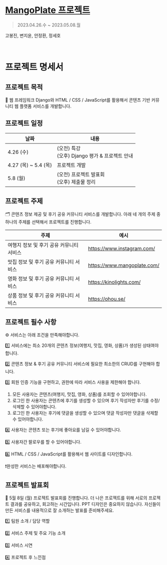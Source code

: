 # [MangoPlate 프로젝트](https://www.notion.so/hg-edu/X-9-38cab873df3042378f6db15cabd13af5?pvs=4)
> 2023.04.26.수 ~ 2023.05.08.월

고봉진, 변지윤, 안정환, 정세호

<br>

# 프로젝트 명세서

## 프로젝트 목적

<aside>
🎯 웹 프레임워크 Django와 HTML / CSS / JavaScript를 활용해서 콘텐츠 기반 커뮤니티 웹 플랫폼 서비스를 개발합니다.

</aside>

## 프로젝트 일정

| 날짜 | 내용 |
| --- | --- |
| 4.26 (수) | (오전) 특강<br>(오후) Django 평가 & 프로젝트 안내 |
| 4.27 (목) ~ 5.4 (목) | 프로젝트 개발 |
| 5.8 (월) | (오전) 프로젝트 발표회<br>(오후) 제출물 정리 |

## 프로젝트 주제

<aside>
🗂️ 콘텐츠 정보 제공 및 후기 공유 커뮤니티 서비스를 개발합니다.
아래 네 개의 주제 중 하나의 주제를 선택해서 프로젝트를 진행합니다.

</aside>

| 주제 | 예시 |
| --- | --- |
| 여행지 정보 및 후기 공유 커뮤니티 서비스  | https://www.instagram.com/ |
| 맛집 정보 및 후기 공유 커뮤니티 서비스 | https://www.mangoplate.com/ |
| 영화 정보 및 후기 공유 커뮤니티 서비스 | https://kinolights.com/ |
| 상품 정보 및 후기 공유 커뮤니티 서비스 | https://ohou.se/ |

## 프로젝트 필수 사항

<aside>
⚙️ 서비스는 아래 조건을 만족해야합니다.

</aside>

1️⃣ 서비스에는 최소 20개의 콘텐츠 정보(여행지, 맛집, 영화, 상품)가 생성된 상태여야 합니다.

2️⃣ 콘텐츠 정보 & 후기 공유 커뮤니티 서비스에 필요한 최소한의 CRUD를 구현해야 합니다.

3️⃣ 회원 인증 기능을 구현하고, 권한에 따라 서비스 사용을 제한해야 합니다.

1. 모든 사용자는 콘텐츠(여행지, 맛집, 영화, 상품)를 조회할 수 있어야합니다.
2. 로그인 한 사용자는 콘텐츠에 후기를 생성할 수 있으며 후기 작성자만 후기를 수정/삭제할 수 있어야합니다.
3. 로그인 한 사용자는 후기에 댓글을 생성할 수 있으며 댓글 작성자만 댓글을 삭제할 수 있어야합니다.

4️⃣ 사용자는 콘텐츠 또는 후기에 좋아요를 남길 수 있어야합니다.

5️⃣ 사용자간 팔로우를 할 수 있어야합니다.

6️⃣ HTML / CSS / JavaScript를 활용해서 웹 사이트를 디자인합니다.

❗완성한 서비스는 배포해야합니다.

## 프로젝트 발표회

<aside>
📢 5월 8일 (월) 프로젝트 발표회를 진행합니다.
더 나은 프로젝트를 위해 서로의 프로젝트 결과를 공유하고, 회고하는 시간입니다.
PPT 디자인은 중요하지 않습니다.
자신들이 만든 서비스를 내용적으로 잘 소개하는 발표를 준비해주세요.

</aside>

1️⃣ 팀원 소개 / 담당 역할

2️⃣ 서비스 주제 및 주요 기능 소개

3️⃣ 서비스 시연

4️⃣ 프로젝트 후 느낀점
